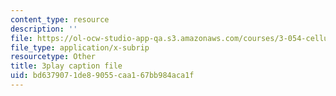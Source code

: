 ```yaml
---
content_type: resource
description: ''
file: https://ol-ocw-studio-app-qa.s3.amazonaws.com/courses/3-054-cellular-solids-structure-properties-and-applications-spring-2015/bd6379071de89055caa167bb984aca1f_tdj84EV7BI.srt
file_type: application/x-subrip
resourcetype: Other
title: 3play caption file
uid: bd637907-1de8-9055-caa1-67bb984aca1f
---
```

